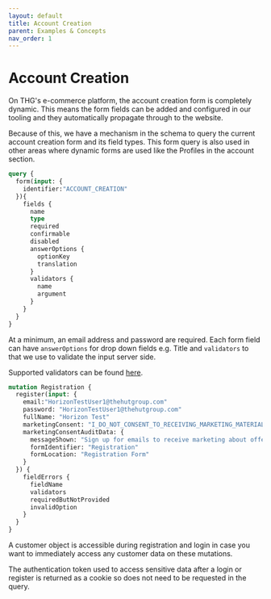 ```yaml
---
layout: default
title: Account Creation
parent: Examples & Concepts
nav_order: 1
---
```


# Account Creation
On THG's e-commerce platform, the account creation form is completely dynamic. This means the form fields can be added and configured in our tooling and they automatically propagate through to the website.

Because of this, we have a mechanism in the schema to query the current account creation form and its field types. This form query is also used in other areas where dynamic forms are used like the Profiles in the account section.

```graphql
query {
  form(input: {
    identifier:"ACCOUNT_CREATION"
  }){
    fields {
      name
      type
      required
      confirmable
      disabled
      answerOptions {
        optionKey
        translation
      }
      validators {
        name
        argument
      }
    }
  }
}
```
At a minimum, an email address and password are required. Each form field can have `answerOptions` for drop down fields e.g. Title and `validators` to that we use to validate the input server side.

Supported validators can be found [here](https://api.thehut.net/lfint/en/docs#ValidatorName).

```graphql
mutation Registration {
  register(input: {
    email:"HorizonTestUser1@thehutgroup.com"
    password: "HorizonTestUser1@thehutgroup.com"
    fullName: "Horizon Test"
    marketingConsent: "I_DO_NOT_CONSENT_TO_RECEIVING_MARKETING_MATERIAL"
    marketingConsentAuditData: {
      messageShown: "Sign up for emails to receive marketing about offers and promotions"
      formIdentifier: "Registration"
      formLocation: "Registration Form"
    }
  }) {
    fieldErrors {
      fieldName
      validators 
      requiredButNotProvided
      invalidOption
    }
  }
}

```

A customer object is accessible during registration and login in case you want to immediately access any customer data on these mutations.

The authentication token used to access sensitive data after a login or register is returned as a cookie so does not need to be requested in the query. 

